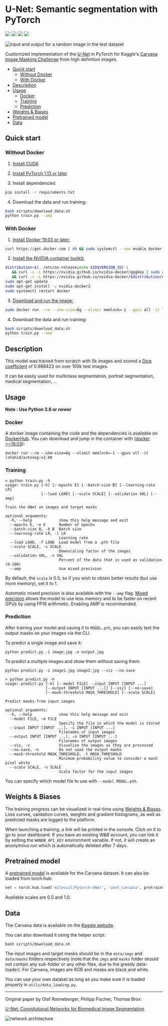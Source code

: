 # U-Net: Semantic segmentation with PyTorch
<a href="#"><img src="https://img.shields.io/github/actions/workflow/status/milesial/PyTorch-UNet/main.yml?logo=github&style=for-the-badge" /></a>
<a href="https://hub.docker.com/r/milesial/unet"><img src="https://img.shields.io/badge/docker%20image-available-blue?logo=Docker&style=for-the-badge" /></a>
<a href="https://pytorch.org/"><img src="https://img.shields.io/badge/PyTorch-v1.13+-red.svg?logo=PyTorch&style=for-the-badge" /></a>
<a href="#"><img src="https://img.shields.io/badge/python-v3.6+-blue.svg?logo=python&style=for-the-badge" /></a>

![input and output for a random image in the test dataset](https://i.imgur.com/GD8FcB7.png)


Customized implementation of the [U-Net](https://arxiv.org/abs/1505.04597) in PyTorch for Kaggle's [Carvana Image Masking Challenge](https://www.kaggle.com/c/carvana-image-masking-challenge) from high definition images.

- [Quick start](#quick-start)
  - [Without Docker](#without-docker)
  - [With Docker](#with-docker)
- [Description](#description)
- [Usage](#usage)
  - [Docker](#docker)
  - [Training](#training)
  - [Prediction](#prediction)
- [Weights & Biases](#weights--biases)
- [Pretrained model](#pretrained-model)
- [Data](#data)

## Quick start

### Without Docker

1. [Install CUDA](https://developer.nvidia.com/cuda-downloads)

2. [Install PyTorch 1.13 or later](https://pytorch.org/get-started/locally/)

3. Install dependencies
```bash
pip install -r requirements.txt
```

4. Download the data and run training:
```bash
bash scripts/download_data.sh
python train.py --amp
```

### With Docker

1. [Install Docker 19.03 or later:](https://docs.docker.com/get-docker/)
```bash
curl https://get.docker.com | sh && sudo systemctl --now enable docker
```
2. [Install the NVIDIA container toolkit:](https://docs.nvidia.com/datacenter/cloud-native/container-toolkit/install-guide.html)
```bash
distribution=$(. /etc/os-release;echo $ID$VERSION_ID) \
   && curl -s -L https://nvidia.github.io/nvidia-docker/gpgkey | sudo apt-key add - \
   && curl -s -L https://nvidia.github.io/nvidia-docker/$distribution/nvidia-docker.list | sudo tee /etc/apt/sources.list.d/nvidia-docker.list
sudo apt-get update
sudo apt-get install -y nvidia-docker2
sudo systemctl restart docker
```
3. [Download and run the image:](https://hub.docker.com/repository/docker/milesial/unet)
```bash
sudo docker run --rm --shm-size=8g --ulimit memlock=-1 --gpus all -it lshahid/autoseg:v2.00
```

4. Download the data and run training:
```bash
bash scripts/download_data.sh
python train.py --amp
```

## Description
This model was trained from scratch with 5k images and scored a [Dice coefficient](https://en.wikipedia.org/wiki/S%C3%B8rensen%E2%80%93Dice_coefficient) of 0.988423 on over 100k test images.

It can be easily used for multiclass segmentation, portrait segmentation, medical segmentation, ...


## Usage
**Note : Use Python 3.6 or newer**

### Docker

A docker image containing the code and the dependencies is available on [DockerHub](https://hub.docker.com/r/lshahid/autoseg).
You can download and jump in the container with ([docker >=19.03](https://docs.docker.com/get-docker/)):

```console
docker run --rm --shm-size=8g --ulimit memlock=-1 --gpus all -it lshahid/autoseg:v2.00
```


### Training

```console
> python train.py -h
usage: train.py [-h] [--epochs E] [--batch-size B] [--learning-rate LR]
                [--load LOAD] [--scale SCALE] [--validation VAL] [--amp]

Train the UNet on images and target masks

optional arguments:
  -h, --help            show this help message and exit
  --epochs E, -e E      Number of epochs
  --batch-size B, -b B  Batch size
  --learning-rate LR, -l LR
                        Learning rate
  --load LOAD, -f LOAD  Load model from a .pth file
  --scale SCALE, -s SCALE
                        Downscaling factor of the images
  --validation VAL, -v VAL
                        Percent of the data that is used as validation (0-100)
  --amp                 Use mixed precision
```

By default, the `scale` is 0.5, so if you wish to obtain better results (but use more memory), set it to 1.

Automatic mixed precision is also available with the `--amp` flag. [Mixed precision](https://arxiv.org/abs/1710.03740) allows the model to use less memory and to be faster on recent GPUs by using FP16 arithmetic. Enabling AMP is recommended.


### Prediction

After training your model and saving it to `MODEL.pth`, you can easily test the output masks on your images via the CLI.

To predict a single image and save it:

`python predict.py -i image.jpg -o output.jpg`

To predict a multiple images and show them without saving them:

`python predict.py -i image1.jpg image2.jpg --viz --no-save`

```console
> python predict.py -h
usage: predict.py [-h] [--model FILE] --input INPUT [INPUT ...] 
                  [--output INPUT [INPUT ...]] [--viz] [--no-save]
                  [--mask-threshold MASK_THRESHOLD] [--scale SCALE]

Predict masks from input images

optional arguments:
  -h, --help            show this help message and exit
  --model FILE, -m FILE
                        Specify the file in which the model is stored
  --input INPUT [INPUT ...], -i INPUT [INPUT ...]
                        Filenames of input images
  --output INPUT [INPUT ...], -o INPUT [INPUT ...]
                        Filenames of output images
  --viz, -v             Visualize the images as they are processed
  --no-save, -n         Do not save the output masks
  --mask-threshold MASK_THRESHOLD, -t MASK_THRESHOLD
                        Minimum probability value to consider a mask pixel white
  --scale SCALE, -s SCALE
                        Scale factor for the input images
```
You can specify which model file to use with `--model MODEL.pth`.

## Weights & Biases

The training progress can be visualized in real-time using [Weights & Biases](https://wandb.ai/).  Loss curves, validation curves, weights and gradient histograms, as well as predicted masks are logged to the platform.

When launching a training, a link will be printed in the console. Click on it to go to your dashboard. If you have an existing W&B account, you can link it
 by setting the `WANDB_API_KEY` environment variable. If not, it will create an anonymous run which is automatically deleted after 7 days.


## Pretrained model
A [pretrained model](https://github.com/milesial/Pytorch-UNet/releases/tag/v3.0) is available for the Carvana dataset. It can also be loaded from torch.hub:

```python
net = torch.hub.load('milesial/Pytorch-UNet', 'unet_carvana', pretrained=True, scale=0.5)
```
Available scales are 0.5 and 1.0.

## Data
The Carvana data is available on the [Kaggle website](https://www.kaggle.com/c/carvana-image-masking-challenge/data).

You can also download it using the helper script:

```
bash scripts/download_data.sh
```

The input images and target masks should be in the `data/imgs` and `data/masks` folders respectively (note that the `imgs` and `masks` folder should not contain any sub-folder or any other files, due to the greedy data-loader). For Carvana, images are RGB and masks are black and white.

You can use your own dataset as long as you make sure it is loaded properly in `utils/data_loading.py`.


---

Original paper by Olaf Ronneberger, Philipp Fischer, Thomas Brox:

[U-Net: Convolutional Networks for Biomedical Image Segmentation](https://arxiv.org/abs/1505.04597)

![network architecture](https://i.imgur.com/jeDVpqF.png)
